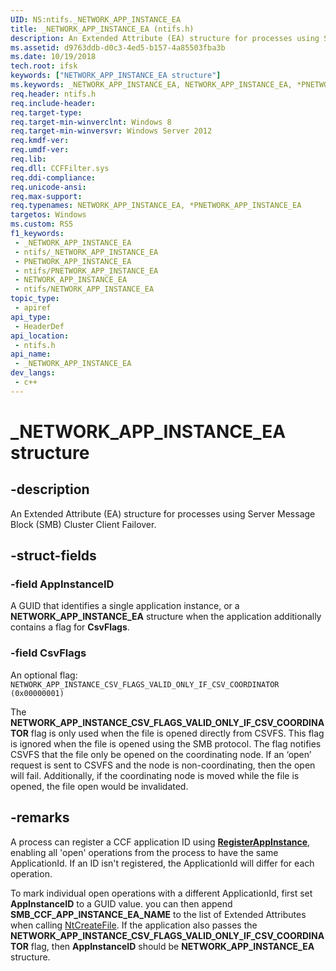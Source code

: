 ```yaml
---
UID: NS:ntifs._NETWORK_APP_INSTANCE_EA
title: _NETWORK_APP_INSTANCE_EA (ntifs.h)
description: An Extended Attribute (EA) structure for processes using Server Message Block (SMB) Cluster Client Failover.
ms.assetid: d9763ddb-d0c3-4ed5-b157-4a85503fba3b
ms.date: 10/19/2018
tech.root: ifsk
keywords: ["NETWORK_APP_INSTANCE_EA structure"]
ms.keywords: _NETWORK_APP_INSTANCE_EA, NETWORK_APP_INSTANCE_EA, *PNETWORK_APP_INSTANCE_EA,
req.header: ntifs.h
req.include-header: 
req.target-type: 
req.target-min-winverclnt: Windows 8
req.target-min-winversvr: Windows Server 2012
req.kmdf-ver: 
req.umdf-ver: 
req.lib: 
req.dll: CCFFilter.sys
req.ddi-compliance: 
req.unicode-ansi: 
req.max-support: 
req.typenames: NETWORK_APP_INSTANCE_EA, *PNETWORK_APP_INSTANCE_EA
targetos: Windows
ms.custom: RS5
f1_keywords:
 - _NETWORK_APP_INSTANCE_EA
 - ntifs/_NETWORK_APP_INSTANCE_EA
 - PNETWORK_APP_INSTANCE_EA
 - ntifs/PNETWORK_APP_INSTANCE_EA
 - NETWORK_APP_INSTANCE_EA
 - ntifs/NETWORK_APP_INSTANCE_EA
topic_type:
 - apiref
api_type:
 - HeaderDef
api_location:
 - ntifs.h
api_name:
 - _NETWORK_APP_INSTANCE_EA
dev_langs:
 - c++
---
```


# _NETWORK_APP_INSTANCE_EA structure


## -description

An Extended Attribute (EA) structure for processes using Server Message Block (SMB) Cluster Client Failover.

## -struct-fields

### -field AppInstanceID

A GUID that identifies a single application instance, or a **NETWORK_APP_INSTANCE_EA** structure when the application additionally contains a flag for **CsvFlags**.

### -field CsvFlags

An optional flag:
`NETWORK_APP_INSTANCE_CSV_FLAGS_VALID_ONLY_IF_CSV_COORDINATOR (0x00000001)`

The **NETWORK_APP_INSTANCE_CSV_FLAGS_VALID_ONLY_IF_CSV_COORDINATOR** flag is only used when the file is opened directly from CSVFS. This flag is ignored when the file is opened using the SMB protocol. The flag notifies CSVFS that the file only be opened on the coordinating node. If an ‘open’ request is sent to CSVFS and the node is non-coordinating, then the open will fail. Additionally, if the coordinating node is moved while the file is opened, the file open would be invalidated.

## -remarks

A process can register a CCF application ID using [**RegisterAppInstance**](/windows/win32/api/smbclnt/nf-smbclnt-registerappinstance), enabling all 'open' operations from the process to have the same ApplicationId. If an ID isn't registered, the ApplicationId will differ for each operation.

To mark individual open operations with a different ApplicationId, first set **AppInstanceID** to a GUID value. you can then append **SMB_CCF_APP_INSTANCE_EA_NAME** to the list of Extended Attributes when calling [NtCreateFile](./nf-ntifs-ntcreatefile.md). If the application also passes the  **NETWORK_APP_INSTANCE_CSV_FLAGS_VALID_ONLY_IF_CSV_COORDINATOR** flag, then **AppInstanceID** should be **NETWORK_APP_INSTANCE_EA** structure.